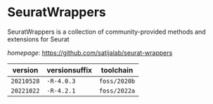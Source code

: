# SeuratWrappers

SeuratWrappers is a collection of community-provided methods and extensions for Seurat

*homepage*: <https://github.com/satijalab/seurat-wrappers>

version | versionsuffix | toolchain
--------|---------------|----------
``20210528`` | ``-R-4.0.3`` | ``foss/2020b``
``20221022`` | ``-R-4.2.1`` | ``foss/2022a``
